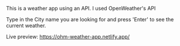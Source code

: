 This is a weather app using an API. I used OpenWeather's API

Type in the City name you are looking for and press 'Enter' to see the current weather.

Live preview: https://ohm-weather-app.netlify.app/
